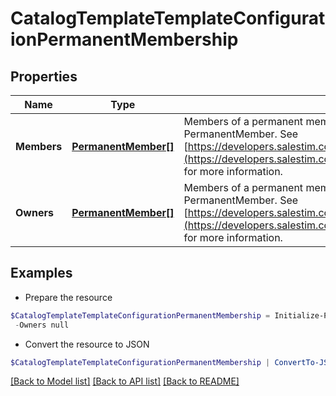 # CatalogTemplateTemplateConfigurationPermanentMembership
## Properties

Name | Type | Description | Notes
------------ | ------------- | ------------- | -------------
**Members** | [**PermanentMember[]**](PermanentMember.md) | Members of a permanent membership team, as an array of PermanentMember. See [https://developers.salestim.com/api/reference/Models/PermanentMember](https://developers.salestim.com/api/reference/Models/PermanentMember) for more information. | [optional] 
**Owners** | [**PermanentMember[]**](PermanentMember.md) | Members of a permanent membership team, as an array of PermanentMember. See [https://developers.salestim.com/api/reference/Models/PermanentMember](https://developers.salestim.com/api/reference/Models/PermanentMember) for more information. | [optional] 

## Examples

- Prepare the resource
```powershell
$CatalogTemplateTemplateConfigurationPermanentMembership = Initialize-PSOpenAPIToolsCatalogTemplateTemplateConfigurationPermanentMembership  -Members null `
 -Owners null
```

- Convert the resource to JSON
```powershell
$CatalogTemplateTemplateConfigurationPermanentMembership | ConvertTo-JSON
```

[[Back to Model list]](../README.md#documentation-for-models) [[Back to API list]](../README.md#documentation-for-api-endpoints) [[Back to README]](../README.md)

